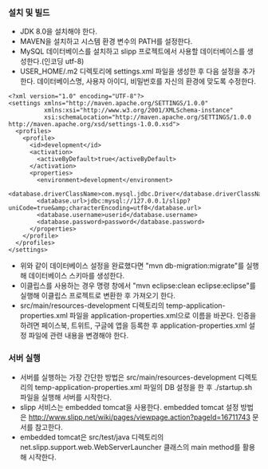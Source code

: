 ### 설치 및 빌드
* JDK 8.0을 설치해야 한다.
* MAVEN을 설치하고 시스템 환경 변수의 PATH를 설정한다.
* MySQL 데이터베이스를 설치하고 slipp 프로젝트에서 사용할 데이터베이스를 생성한다.(인코딩 utf-8)
* USER_HOME/.m2 디렉토리에 settings.xml 파일을 생성한 후 다음 설정을 추가한다. 데이터베이스명, 사용자 아이디, 비밀번호를 자신의 환경에 맞도록 수정한다.

```
<?xml version="1.0" encoding="UTF-8"?>
<settings xmlns="http://maven.apache.org/SETTINGS/1.0.0"
          xmlns:xsi="http://www.w3.org/2001/XMLSchema-instance"
          xsi:schemaLocation="http://maven.apache.org/SETTINGS/1.0.0 http://maven.apache.org/xsd/settings-1.0.0.xsd">
  <profiles>
    <profile>
      <id>development</id>
      <activation>
        <activeByDefault>true</activeByDefault>
      </activation>
      <properties>
        <environment>development</environment>
        <database.driverClassName>com.mysql.jdbc.Driver</database.driverClassName>
        <database.url>jdbc:mysql://127.0.0.1/slipp?uniCode=true&amp;characterEncoding=utf8</database.url>
        <database.username>userid</database.username>
        <database.password>password</database.password>
      </properties>
    </profile>
  </profiles>
</settings>
```

* 위와 같이 데이터베이스 설정을 완료했다면 "mvn db-migration:migrate"를 실행해 데이터베이스 스키마를 생성한다.
* 이클립스를 사용하는 경우 명령 창에서 "mvn eclipse:clean eclipse:eclipse"를 실행해 이클립스 프로젝트로 변환한 후 가져오기 한다.
* src/main/resources-development 디렉토리의 temp-application-properties.xml 파일을 application-properties.xml으로 이름을 바꾼다. 인증을 하려면 페이스북, 트위트, 구글에 앱을 등록한 후 application-properties.xml 설정 파일에 관련 내용을 변경해야 한다.

### 서버 실행
* 서버를 실행하는 가장 간단한 방법은 src/main/resources-development 디렉토리의 temp-application-properties.xml 파일의 DB 설정을 한 후 ./startup.sh 파일을 실행해 서버를 시작한다.
* slipp 서비스는 embedded tomcat을 사용한다. embedded tomcat 설정 방법은 http://www.slipp.net/wiki/pages/viewpage.action?pageId=16711743 문서를 참고한다.
* embedded tomcat은 src/test/java 디렉토리의 net.slipp.support.web.WebServerLauncher 클래스의 main method를 활용해 시작한다.
